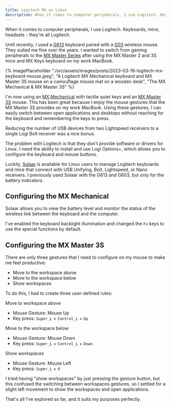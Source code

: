 ```yaml
---
title: Logitech MX on Linux
description: When it comes to computer peripherals, I use Logitech. Keyboards, mice, headsets - they’re all Logitech. But how do you take advantage of them when Logitech doesn't provide Linux drivers or software?
---
```


When it comes to computer peripherals, I use Logitech. Keyboards, mice, headsets - they're all Logitech.

Until recently, I used a [G613](https://www.logitechg.com/en-us/products/gaming-keyboards/g613-wireless-mechanical-gaming-keyboard.920-008386.html) keyboard paired with a [G03](https://support.logi.com/hc/en-nz/articles/360025266514--Product-Gallery-G603-LIGHTSPEED-Wireless-Gaming-Mouse) wireless mouse. They suited me fine over the years. I wanted to switch from gaming peripherals to the [MX Master Series](https://www.logitech.com/en-us/mx/master-series.html) after using the MX Master 2 and 3S mice and MX Keys keyboard on my work MacBook.

{% imagePlaceholder "./src/assets/images/posts/2023-03-16-logitech-mx-keyboard-mouse.jpeg", "A Logitech MX Mechanical keyboard and MX Master 3S mouse on a camouflage mouse mat on a wooden desk", "The MX Mechanical & MX Master 3S" %}

I'm now using an [MX Mechanical](https://www.logitech.com/en-us/products/keyboards/mx-mechanical.html) with tactile quiet keys and an [MX Master 3S](https://www.logitech.com/en-us/products/mice/mx-master-3s.910-006556.html) mouse. This has been great because I enjoy the mouse gestures that the MX Master 3S provides on my work MacBook. Using these gestures, I can easily switch between open applications and desktops without reaching for the keyboard and remembering the keys to press.

Reducing the number of USB devices from two Lightspeed receivers to a single Logi Bolt receiver was a nice bonus.

The problem with Logitech is that they don't provide software or drivers for Linux. I need the ability to install and use Logi Options+, which allows you to configure the keyboard and mouse buttons.

Luckily, [Solaar](https://pwr-solaar.github.io/Solaar/) is available for Linux users to manage Logitech keyboards and mice that connect with USB Unifying, Bolt, Lightspeed, or Nano receivers. I previously used Solaar with the G613 and G603, but only for the battery indicators.

## Configuring the MX Mechanical

Solaar allows you to view the battery level and monitor the status of the wireless link between the keyboard and the computer.

I've enabled the keyboard backlight illumination and changed the `Fx` keys to use the special functions by default.

## Configuring the MX Master 3S

There are only three gestures that I need to configure on my mouse to make me feel productive:

- Move to the workspace above
- Move to the workspace below
- Show workspaces

To do this, I had to create three user-defined rules:

Move to workspace above

- Mouse Gesture: Mouse Up
- Key press: `Super_L` + `Control_L` + `Up`

Move to the workspace below

- Mouse Gesture: Mouse Down
- Key press: `Super_L` + `Control_L` + `Down`

Show workspaces

- Mouse Gesture: Mouse Left
- Key press: `Super_L` + `d`

I tried having "show workspaces" by just pressing the gesture button, but this confused the switching between workspaces gestures, so I settled for a slight left movement to show the workspaces and open applications.

That's all I've explored so far, and it suits my purposes perfectly.